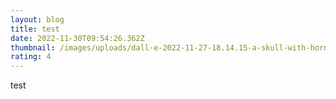 ```yaml
---
layout: blog
title: test
date: 2022-11-30T09:54:26.362Z
thumbnail: /images/uploads/dall·e-2022-11-27-18.14.15-a-skull-with-horns-and-a-pentragram-high-quality-digital-art-in-the-style-of-70s-psychadlic-rock-posters.png
rating: 4
---
```

t﻿est